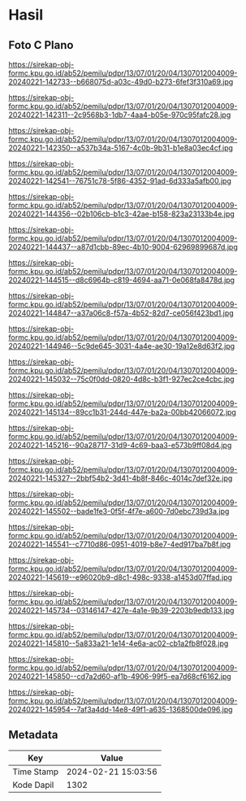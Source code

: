 # Hasil

## Foto C Plano

https://sirekap-obj-formc.kpu.go.id/ab52/pemilu/pdpr/13/07/01/20/04/1307012004009-20240221-142733--b668075d-a03c-49d0-b273-6fef3f310a69.jpg

https://sirekap-obj-formc.kpu.go.id/ab52/pemilu/pdpr/13/07/01/20/04/1307012004009-20240221-142311--2c9568b3-1db7-4aa4-b05e-970c95fafc28.jpg

https://sirekap-obj-formc.kpu.go.id/ab52/pemilu/pdpr/13/07/01/20/04/1307012004009-20240221-142350--a537b34a-5167-4c0b-9b31-b1e8a03ec4cf.jpg

https://sirekap-obj-formc.kpu.go.id/ab52/pemilu/pdpr/13/07/01/20/04/1307012004009-20240221-142541--76751c78-5f86-4352-91ad-6d333a5afb00.jpg

https://sirekap-obj-formc.kpu.go.id/ab52/pemilu/pdpr/13/07/01/20/04/1307012004009-20240221-144356--02b106cb-b1c3-42ae-b158-823a23133b4e.jpg

https://sirekap-obj-formc.kpu.go.id/ab52/pemilu/pdpr/13/07/01/20/04/1307012004009-20240221-144437--a87d1cbb-89ec-4b10-9004-62969899687d.jpg

https://sirekap-obj-formc.kpu.go.id/ab52/pemilu/pdpr/13/07/01/20/04/1307012004009-20240221-144515--d8c6964b-c819-4694-aa71-0e068fa8478d.jpg

https://sirekap-obj-formc.kpu.go.id/ab52/pemilu/pdpr/13/07/01/20/04/1307012004009-20240221-144847--a37a06c8-f57a-4b52-82d7-ce056f423bd1.jpg

https://sirekap-obj-formc.kpu.go.id/ab52/pemilu/pdpr/13/07/01/20/04/1307012004009-20240221-144946--5c9de645-3031-4a4e-ae30-19a12e8d63f2.jpg

https://sirekap-obj-formc.kpu.go.id/ab52/pemilu/pdpr/13/07/01/20/04/1307012004009-20240221-145032--75c0f0dd-0820-4d8c-b3f1-927ec2ce4cbc.jpg

https://sirekap-obj-formc.kpu.go.id/ab52/pemilu/pdpr/13/07/01/20/04/1307012004009-20240221-145134--89cc1b31-244d-447e-ba2a-00bb42066072.jpg

https://sirekap-obj-formc.kpu.go.id/ab52/pemilu/pdpr/13/07/01/20/04/1307012004009-20240221-145216--90a28717-31d9-4c69-baa3-e573b9ff08d4.jpg

https://sirekap-obj-formc.kpu.go.id/ab52/pemilu/pdpr/13/07/01/20/04/1307012004009-20240221-145327--2bbf54b2-3d41-4b8f-846c-4014c7def32e.jpg

https://sirekap-obj-formc.kpu.go.id/ab52/pemilu/pdpr/13/07/01/20/04/1307012004009-20240221-145502--bade1fe3-0f5f-4f7e-a600-7d0ebc739d3a.jpg

https://sirekap-obj-formc.kpu.go.id/ab52/pemilu/pdpr/13/07/01/20/04/1307012004009-20240221-145541--c7710d86-0951-4019-b8e7-4ed917ba7b8f.jpg

https://sirekap-obj-formc.kpu.go.id/ab52/pemilu/pdpr/13/07/01/20/04/1307012004009-20240221-145619--e96020b9-d8c1-498c-9338-a1453d07ffad.jpg

https://sirekap-obj-formc.kpu.go.id/ab52/pemilu/pdpr/13/07/01/20/04/1307012004009-20240221-145734--03146147-427e-4a1e-9b39-2203b9edb133.jpg

https://sirekap-obj-formc.kpu.go.id/ab52/pemilu/pdpr/13/07/01/20/04/1307012004009-20240221-145810--5a833a21-1e14-4e6a-ac02-cb1a2fb8f028.jpg

https://sirekap-obj-formc.kpu.go.id/ab52/pemilu/pdpr/13/07/01/20/04/1307012004009-20240221-145850--cd7a2d60-af1b-4906-99f5-ea7d68cf6162.jpg

https://sirekap-obj-formc.kpu.go.id/ab52/pemilu/pdpr/13/07/01/20/04/1307012004009-20240221-145954--7af3a4dd-14e8-49f1-a635-1368500de096.jpg


## Metadata

| Key        | Value               |
| ---------- | ------------------- |
| Time Stamp | 2024-02-21 15:03:56 |
| Kode Dapil | 1302                |



